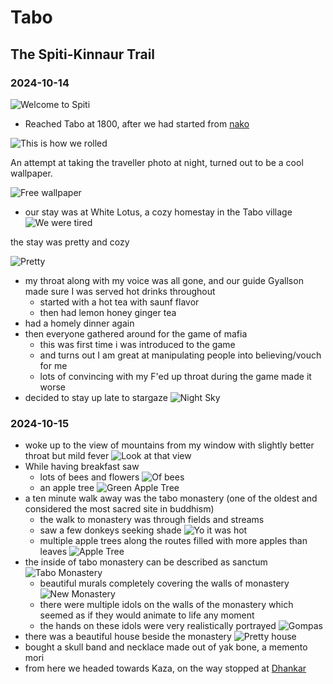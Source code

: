 # Tabo

## The Spiti-Kinnaur Trail

### 2024-10-14

![Welcome to Spiti](welcome.avif)
- Reached Tabo at 1800, after we had started from [nako](nako#2024-10-14)

![This is how we rolled](traveller.avif)


An attempt at taking the traveller photo at night, turned out to be a cool wallpaper.

![Free wallpaper](wallpaper.avif)

- our stay was at White Lotus, a cozy homestay in the Tabo village
![We were tired](tired.avif)

the stay was pretty and cozy

![Pretty](pretty.avif)

- my throat along with my voice was all gone, and our guide Gyallson made sure I was served hot drinks throughout
  - started with a hot tea with saunf flavor
  - then had lemon honey ginger tea
- had a homely dinner again
- then everyone gathered around for the game of mafia
  - this was first time i was introduced to the game
  - and turns out I am great at manipulating people into believing/vouch for me
  - lots of convincing with my F'ed up throat during the game made it worse
- decided to stay up late to stargaze
  ![Night Sky](night.avif)

### 2024-10-15

- woke up to the view of mountains from my window with slightly better throat but mild fever
![Look at that view](woah.avif)
- While having breakfast saw 
  - lots of bees and flowers
  ![Of bees](bees.avif)
  - an apple tree
  ![Green Apple Tree](green_apple.avif)
- a ten minute walk away was the tabo monastery (one of the oldest and considered the most sacred site in buddhism)
  - the walk to monastery was through fields and streams
  - saw a few donkeys seeking shade
  ![Yo it was hot](donkeys.avif)
  - multiple apple trees along the routes filled with more apples than leaves
  ![Apple Tree](red_apple.avif)
- the inside of tabo monastery can be described as sanctum
  ![Tabo Monastery](tabo.avif)
  - beautiful murals completely covering the walls of monastery
  ![New Monastery](new.avif)
  - there were multiple idols on the walls of the monastery which seemed as if they would animate to life any moment
  - the hands on these idols were very realistically portrayed
  ![Gompas](gompa.avif)
- there was a beautiful house beside the monastery
  ![Pretty house](house.avif)
- bought a skull band and necklace made out of yak bone, a memento mori
- from here we headed towards Kaza, on the way stopped at [Dhankar](dhankar#2024-10-15)